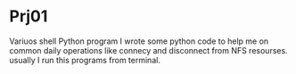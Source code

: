 # Prj01
Variuos shell Python program 
I wrote some python code to help me on common daily operations like connecy and disconnect from NFS resourses.
usually I run this programs from terminal.
